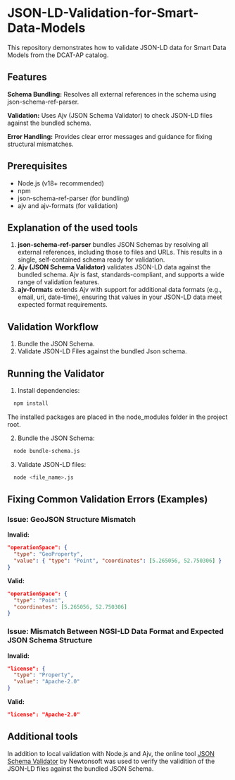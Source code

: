 # JSON-LD-Validation-for-Smart-Data-Models
This repository demonstrates how to validate JSON-LD data for Smart Data Models from the DCAT-AP catalog.  

## Features
**Schema Bundling:**
Resolves all external references in the schema using json-schema-ref-parser.

**Validation:**
Uses Ajv (JSON Schema Validator) to check JSON-LD files against the bundled schema.

**Error Handling:**
Provides clear error messages and guidance for fixing structural mismatches.

## Prerequisites
- Node.js (v18+ recommended)
- npm
- json-schema-ref-parser (for bundling)
- ajv and ajv-formats (for validation)

## Explanation of the used tools
1. **json-schema-ref-parser** bundles JSON Schemas by resolving all external references, including those to files and URLs. This results in a single, self-contained schema ready for validation.
2. **Ajv (JSON Schema Validator)** validates JSON-LD data against the bundled schema. Ajv is fast, standards-compliant, and supports a wide range of validation features.
3. **ajv-format**s extends Ajv with support for additional data formats (e.g., email, uri, date-time), ensuring that values in your JSON-LD data meet expected format requirements.

## Validation Workflow
1. Bundle the JSON Schema.
2. Validate JSON-LD Files against the bundled Json schema.

## Running the Validator
1. Install dependencies:
```bash
  npm install
```
The installed packages are placed in the node_modules folder in the project root.

2. Bundle the JSON Schema:
```bash
  node bundle-schema.js
```

3. Validate JSON-LD files:
```bash
  node <file_name>.js
```
   
## Fixing Common Validation Errors (Examples)

### Issue: GeoJSON Structure Mismatch
**Invalid:**

```json
"operationSpace": {
  "type": "GeoProperty",
  "value": { "type": "Point", "coordinates": [5.265056, 52.750306] }
}
```

**Valid:**

```json
"operationSpace": {
  "type": "Point",
  "coordinates": [5.265056, 52.750306]
}
```

### Issue: Mismatch Between NGSI-LD Data Format and Expected JSON Schema Structure
**Invalid:**

```json
"license": {
  "type": "Property",
  "value": "Apache-2.0"
}
```

**Valid:**

```json
"license": "Apache-2.0"
```
## Additional tools
In addition to local validation with Node.js and Ajv, the online tool [JSON Schema Validator]( https://www.jsonschemavalidator.net/) by Newtonsoft was used to verify the validition of the JSON-LD files against the bundled JSON Schema.


